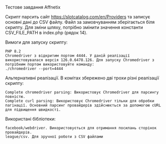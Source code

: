 Тестове завдання Affnetix

Скрипт парсить сайт https://slotcatalog.com/en/Providers та записує основні дані до CSV файлу. Файл за замовчуванням зберігається біля скрипту. Для зміни шляху, потрібно змінити значення константи CSV_FILE_PATH в index.php (рядок 14).

Вимоги для запуску скрипту:

    PHP 8.2
    Chromedriver з відкритим портом 4444. У даній реалізації використовувалася версія 126.0.6478.126. Для запуску Chromedriver з потрібним портом використовуйте команду: 
    ./chromedriver --port=4444

Альтернативні реалізації. В комітах збережено дві трохи різні реалізації скрипту:

    Complete chromedriver parsing: Використовує Chromedriver для парсингу повністю.
    Complete curl parsing: Використовує Chromedriver тільки для обробки пагінації. Основний парсинг провайдерів здійснюється за допомогою cURL для підвищення швидкості.

Використані бібліотеки:

    facebook/webdriver. Використовується для отримання посилань сторінок провайдерів.
    league/csv. Для зручної роботи з CSV файлами